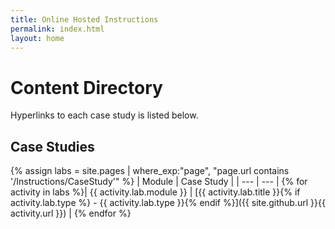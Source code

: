 ```yaml
---
title: Online Hosted Instructions
permalink: index.html
layout: home
---
```


# Content Directory

Hyperlinks to each case study is listed below.

## Case Studies

{% assign labs = site.pages | where_exp:"page", "page.url contains '/Instructions/CaseStudy'" %}
| Module | Case Study |
| --- | --- | 
{% for activity in labs  %}| {{ activity.lab.module }} | [{{ activity.lab.title }}{% if activity.lab.type %} - {{ activity.lab.type }}{% endif %}]({{ site.github.url }}{{ activity.url }}) |
{% endfor %}

